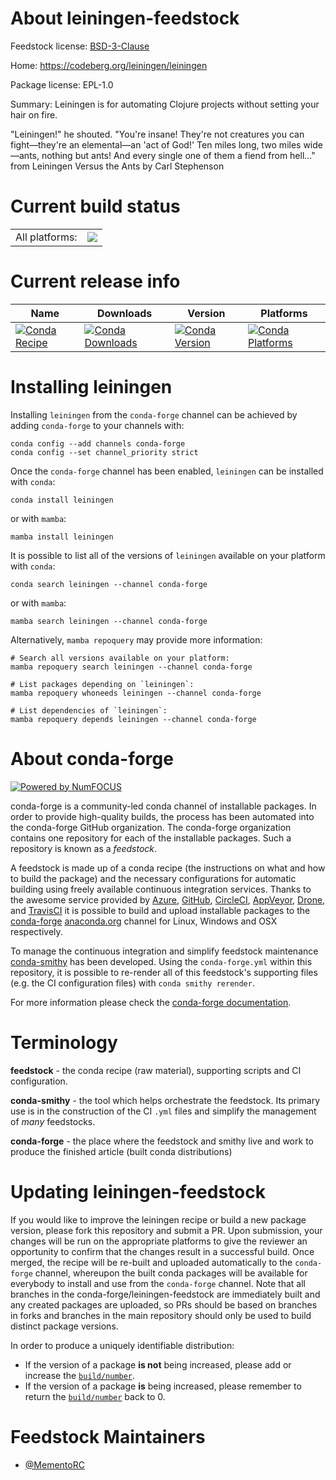 About leiningen-feedstock
=========================

Feedstock license: [BSD-3-Clause](https://github.com/conda-forge/leiningen-feedstock/blob/main/LICENSE.txt)

Home: https://codeberg.org/leiningen/leiningen

Package license: EPL-1.0

Summary: Leiningen is for automating Clojure projects without setting your hair on fire.

"Leiningen!" he shouted. "You're insane! They're not creatures you can
fight—they're an elemental—an 'act of God!' Ten miles long, two miles
wide—ants, nothing but ants! And every single one of them a fiend from hell..."
  from Leiningen Versus the Ants by Carl Stephenson


Current build status
====================


<table><tr><td>All platforms:</td>
    <td>
      <a href="https://dev.azure.com/conda-forge/feedstock-builds/_build/latest?definitionId=22582&branchName=main">
        <img src="https://dev.azure.com/conda-forge/feedstock-builds/_apis/build/status/leiningen-feedstock?branchName=main">
      </a>
    </td>
  </tr>
</table>

Current release info
====================

| Name | Downloads | Version | Platforms |
| --- | --- | --- | --- |
| [![Conda Recipe](https://img.shields.io/badge/recipe-leiningen-green.svg)](https://anaconda.org/conda-forge/leiningen) | [![Conda Downloads](https://img.shields.io/conda/dn/conda-forge/leiningen.svg)](https://anaconda.org/conda-forge/leiningen) | [![Conda Version](https://img.shields.io/conda/vn/conda-forge/leiningen.svg)](https://anaconda.org/conda-forge/leiningen) | [![Conda Platforms](https://img.shields.io/conda/pn/conda-forge/leiningen.svg)](https://anaconda.org/conda-forge/leiningen) |

Installing leiningen
====================

Installing `leiningen` from the `conda-forge` channel can be achieved by adding `conda-forge` to your channels with:

```
conda config --add channels conda-forge
conda config --set channel_priority strict
```

Once the `conda-forge` channel has been enabled, `leiningen` can be installed with `conda`:

```
conda install leiningen
```

or with `mamba`:

```
mamba install leiningen
```

It is possible to list all of the versions of `leiningen` available on your platform with `conda`:

```
conda search leiningen --channel conda-forge
```

or with `mamba`:

```
mamba search leiningen --channel conda-forge
```

Alternatively, `mamba repoquery` may provide more information:

```
# Search all versions available on your platform:
mamba repoquery search leiningen --channel conda-forge

# List packages depending on `leiningen`:
mamba repoquery whoneeds leiningen --channel conda-forge

# List dependencies of `leiningen`:
mamba repoquery depends leiningen --channel conda-forge
```


About conda-forge
=================

[![Powered by
NumFOCUS](https://img.shields.io/badge/powered%20by-NumFOCUS-orange.svg?style=flat&colorA=E1523D&colorB=007D8A)](https://numfocus.org)

conda-forge is a community-led conda channel of installable packages.
In order to provide high-quality builds, the process has been automated into the
conda-forge GitHub organization. The conda-forge organization contains one repository
for each of the installable packages. Such a repository is known as a *feedstock*.

A feedstock is made up of a conda recipe (the instructions on what and how to build
the package) and the necessary configurations for automatic building using freely
available continuous integration services. Thanks to the awesome service provided by
[Azure](https://azure.microsoft.com/en-us/services/devops/), [GitHub](https://github.com/),
[CircleCI](https://circleci.com/), [AppVeyor](https://www.appveyor.com/),
[Drone](https://cloud.drone.io/welcome), and [TravisCI](https://travis-ci.com/)
it is possible to build and upload installable packages to the
[conda-forge](https://anaconda.org/conda-forge) [anaconda.org](https://anaconda.org/)
channel for Linux, Windows and OSX respectively.

To manage the continuous integration and simplify feedstock maintenance
[conda-smithy](https://github.com/conda-forge/conda-smithy) has been developed.
Using the ``conda-forge.yml`` within this repository, it is possible to re-render all of
this feedstock's supporting files (e.g. the CI configuration files) with ``conda smithy rerender``.

For more information please check the [conda-forge documentation](https://conda-forge.org/docs/).

Terminology
===========

**feedstock** - the conda recipe (raw material), supporting scripts and CI configuration.

**conda-smithy** - the tool which helps orchestrate the feedstock.
                   Its primary use is in the construction of the CI ``.yml`` files
                   and simplify the management of *many* feedstocks.

**conda-forge** - the place where the feedstock and smithy live and work to
                  produce the finished article (built conda distributions)


Updating leiningen-feedstock
============================

If you would like to improve the leiningen recipe or build a new
package version, please fork this repository and submit a PR. Upon submission,
your changes will be run on the appropriate platforms to give the reviewer an
opportunity to confirm that the changes result in a successful build. Once
merged, the recipe will be re-built and uploaded automatically to the
`conda-forge` channel, whereupon the built conda packages will be available for
everybody to install and use from the `conda-forge` channel.
Note that all branches in the conda-forge/leiningen-feedstock are
immediately built and any created packages are uploaded, so PRs should be based
on branches in forks and branches in the main repository should only be used to
build distinct package versions.

In order to produce a uniquely identifiable distribution:
 * If the version of a package **is not** being increased, please add or increase
   the [``build/number``](https://docs.conda.io/projects/conda-build/en/latest/resources/define-metadata.html#build-number-and-string).
 * If the version of a package **is** being increased, please remember to return
   the [``build/number``](https://docs.conda.io/projects/conda-build/en/latest/resources/define-metadata.html#build-number-and-string)
   back to 0.

Feedstock Maintainers
=====================

* [@MementoRC](https://github.com/MementoRC/)

